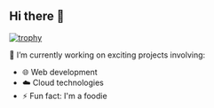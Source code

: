 ## Hi there 👋

[![trophy](https://github-profile-trophy.vercel.app/?username=ryo-ma)](https://github.com/ryo-ma/github-profile-trophy)

🔭 I’m currently working on exciting projects involving:  
- 🌐 Web development  
- ☁️ Cloud technologies
- ⚡ Fun fact: I'm a foodie

<!--
**gerdly/gerdly** is a ✨ _special_ ✨ repository because its `README.md` (this file) appears on your GitHub profile.

Here are some ideas to get you started:

- 🔭 I’m currently working on ...
- 🌱 I’m currently learning ...
- 👯 I’m looking to collaborate on ...
- 🤔 I’m looking for help with ...
- 💬 Ask me about ...
- 📫 How to reach me: ...
- 😄 Pronouns: ...
- ⚡ Fun fact: ...
-->
